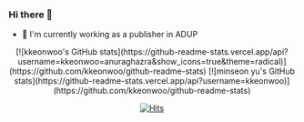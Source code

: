 ### Hi there 👋

- 🔭 I'm currently working as a publisher in ADUP

<div align="center">
  [![kkeonwoo's GitHub stats](https://github-readme-stats.vercel.app/api?username=kkeonwoo=anuraghazra&show_icons=true&theme=radical)](https://github.com/kkeonwoo/github-readme-stats)
  [![minseon yu's GitHub stats](https://github-readme-stats.vercel.app/api?username=kkeonwoo)](https://github.com/kkeonwoo/github-readme-stats)

  [![Hits](https://hits.seeyoufarm.com/api/count/incr/badge.svg?url=https%3A%2F%2Fgithub.com%2Fkkeonwoo&count_bg=%2379C83D&title_bg=%23555555&icon=&icon_color=%23E7E7E7&title=hits&edge_flat=false)](https://hits.seeyoufarm.com)
</div>

<!--
**kkeonwoo/kkeonwoo** is a ✨ _special_ ✨ repository because its `README.md` (this file) appears on your GitHub profile.

Here are some ideas to get you started:

- 🔭 I’m currently working on ...
- 🌱 I’m currently learning ...
- 👯 I’m looking to collaborate on ...
- 🤔 I’m looking for help with ...
- 💬 Ask me about ...
- 📫 How to reach me: ...
- 😄 Pronouns: ...
- ⚡ Fun fact: ...
-->
